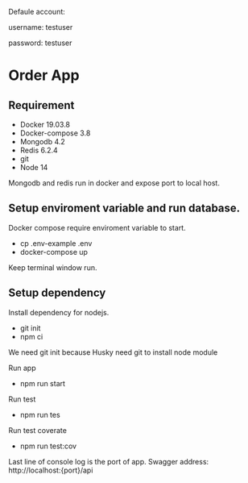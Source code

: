 

Defaule account:

username: testuser

password: testuser 

# Order App
## Requirement
- Docker 19.03.8
- Docker-compose 3.8
- Mongodb 4.2
- Redis 6.2.4
- git
- Node 14

Mongodb and redis run in docker and expose port to local host.

## Setup enviroment variable and run database.

Docker compose require enviroment variable to start.
- cp .env-example .env 
- docker-compose up

Keep terminal window run.
##  Setup dependency 
Install dependency for nodejs.
- git init
- npm ci

We need git init because Husky need git to install node module

Run app

- npm run start

Run test

- npm run tes

Run test coverate

- npm run test:cov

Last line of console log is the port of app.
Swagger address: http://localhost:{port}/api
